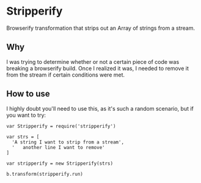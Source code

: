 # Stripperify
Browserify transformation that strips out an Array of strings from a stream.

## Why
I was trying to determine whether or not a certain piece of code was breaking a browserify build. Once I realized it was, I needed to remove it from the stream if certain conditions were met.

## How to use
I highly doubt you'll need to use this, as it's such a random scenario, but if you want to try:

    var Stripperify = require('stripperify')

    var strs = [
      'A string I want to strip from a stream',
      '   another line I want to remove'
    ]

    var stripperify = new Stripperify(strs)

    b.transform(stripperify.run)
